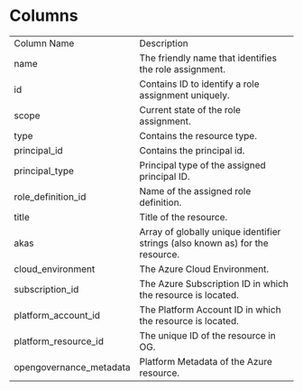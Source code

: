 # Columns  

<table>
	<tr><td>Column Name</td><td>Description</td></tr>
	<tr><td>name</td><td>The friendly name that identifies the role assignment.</td></tr>
	<tr><td>id</td><td>Contains ID to identify a role assignment uniquely.</td></tr>
	<tr><td>scope</td><td>Current state of the role assignment.</td></tr>
	<tr><td>type</td><td>Contains the resource type.</td></tr>
	<tr><td>principal_id</td><td>Contains the principal id.</td></tr>
	<tr><td>principal_type</td><td>Principal type of the assigned principal ID.</td></tr>
	<tr><td>role_definition_id</td><td>Name of the assigned role definition.</td></tr>
	<tr><td>title</td><td>Title of the resource.</td></tr>
	<tr><td>akas</td><td>Array of globally unique identifier strings (also known as) for the resource.</td></tr>
	<tr><td>cloud_environment</td><td>The Azure Cloud Environment.</td></tr>
	<tr><td>subscription_id</td><td>The Azure Subscription ID in which the resource is located.</td></tr>
	<tr><td>platform_account_id</td><td>The Platform Account ID in which the resource is located.</td></tr>
	<tr><td>platform_resource_id</td><td>The unique ID of the resource in OG.</td></tr>
	<tr><td>opengovernance_metadata</td><td>Platform Metadata of the Azure resource.</td></tr>
</table>